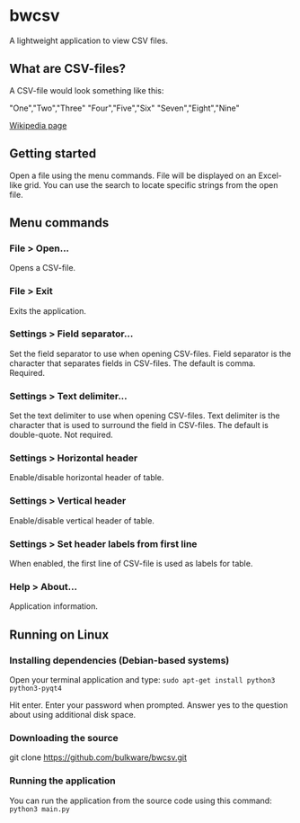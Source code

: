 # bwcsv

A lightweight application to view CSV files.


## What are CSV-files?

A CSV-file would look something like this:

"One","Two","Three"
"Four","Five","Six"
"Seven","Eight","Nine"

[Wikipedia page](http://en.wikipedia.org/wiki/Comma-separated_values)


## Getting started

Open a file using the menu commands. File will be displayed on an Excel-like
grid. You can use the search to locate specific strings from the open file.


## Menu commands

### File > Open...
Opens a CSV-file.

### File > Exit
Exits the application.

### Settings > Field separator...
Set the field separator to use when opening CSV-files. Field separator is the
character that separates fields in CSV-files. The default is comma. Required.

### Settings > Text delimiter...
Set the text delimiter to use when opening CSV-files. Text delimiter is the
character that is used to surround the field in CSV-files. The default is
double-quote. Not required.

### Settings > Horizontal header
Enable/disable horizontal header of table.

### Settings > Vertical header
Enable/disable vertical header of table.

### Settings > Set header labels from first line
When enabled, the first line of CSV-file is used as labels for table.

### Help > About...
Application information.


## Running on Linux

### Installing dependencies (Debian-based systems)
Open your terminal application and type:
`sudo apt-get install python3 python3-pyqt4`

Hit enter. Enter your password when prompted. Answer yes to the question about
using additional disk space.

### Downloading the source
git clone https://github.com/bulkware/bwcsv.git

### Running the application
You can run the application from the source code using this command:
`python3 main.py`
